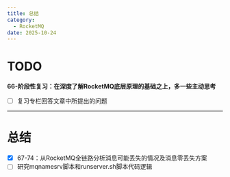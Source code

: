 ```yaml
---
title: 总结
category:
  - RocketMQ
date: 2025-10-24
---
```



# TODO

**66-阶段性复习：在深度了解RocketMQ底层原理的基础之上，多一些主动思考**

- [ ] 复习专栏回答文章中所提出的问题

---

# 总结

- [x] 67-74：从RocketMQ全链路分析消息可能丢失的情况及消息零丢失方案
- [ ] 研究mqnamesrv脚本和runserver.sh脚本代码逻辑